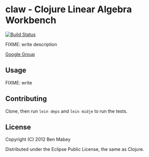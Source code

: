 # claw - Clojure Linear Algebra Workbench

[![Build Status](https://secure.travis-ci.org/bmabey/claw.png)](http://travis-ci.org/bmabey/claw)

FIXME: write description

[Google Group](http://groups.google.com/group/clj-claw)

## Usage

FIXME: write

## Contributing

Clone, then run `lein deps` and `lein midje` to run the tests.

## License

Copyright (C) 2012 Ben Mabey

Distributed under the Eclipse Public License, the same as Clojure.
